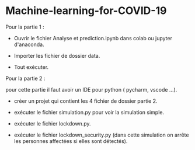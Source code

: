 # Machine-learning-for-COVID-19
Pour la partie 1 :

   * Ouvrir le fichier Analyse et prediction.ipynb dans colab ou jupyter d'anaconda.
   
   * Importer les fichier de dossier data.
   
   * Tout exécuter.
   
Pour la partie 2 : 

   pour cette partie il faut avoir un IDE pour python ( pycharm, vscode ...).
      
   * créer un projet qui contient les 4 fichier de dossier partie 2.
      
   * exécuter le fichier simulation.py pour voir la simulation simple.
      
   * exécuter le fichier lockdown.py.
      
   * exécuter le fichier lockdown_security.py (dans cette simulation on arrête les personnes affectées si elles sont détectés).
